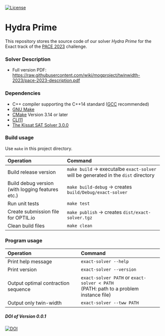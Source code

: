 [![License](https://img.shields.io/badge/license-Apache%202.0-blue.svg)](http://choosealicense.com/licenses/apache-2.0/)

# Hydra Prime

This repository stores the source code of our solver *Hydra Prime* for the Exact track of the [PACE 2023](https://pacechallenge.org/2023/) challenge.

### Solver Description

- Full version PDF: https://raw.githubusercontent.com/wiki/mogproject/twinwidth-2023/pace-2023-description.pdf

### Dependencies

- C++ compiler supporting the C++14 standard ([GCC](https://gcc.gnu.org/) recommended)
- [GNU Make](https://www.gnu.org/software/make/)
- [CMake](https://cmake.org/) Version 3.14 or later
- [CLI11](https://github.com/CLIUtils/CLI11)
- [The Kissat SAT Solver 3.0.0](https://github.com/arminbiere/kissat)

### Build usage

Use `make` in this project directory.

| Operation | Command |
|:---|:---|
|Build release version | `make build` $\to$ executalbe `exact-solver` will be generated in the `dist` directory|
|Build debug version (with logging features etc.) | `make build-debug` $\to$ creates `build/Debug/exact-solver`|
|Run unit tests | `make test` |
|Create submission file for OPTIL.io | `make publish` $\to$ creates `dist/exact-solver.tgz` |
|Clean build files | `make clean` |

### Program usage

| Operation | Command |
|:---|:---|
|Print help message | `exact-solver --help`|
|Print version | `exact-solver --version`|
|Output optimal contraction sequence | `exact-solver PATH` or `exact-solver < PATH` <br>(PATH: path to a problem instance file)|
|Output only twin-width | `exact-solver --tww PATH` |

##### DOI of Version 0.0.1

[![DOI](https://zenodo.org/badge/DOI/10.5281/zenodo.7996823.svg)](https://doi.org/10.5281/zenodo.7996823)
